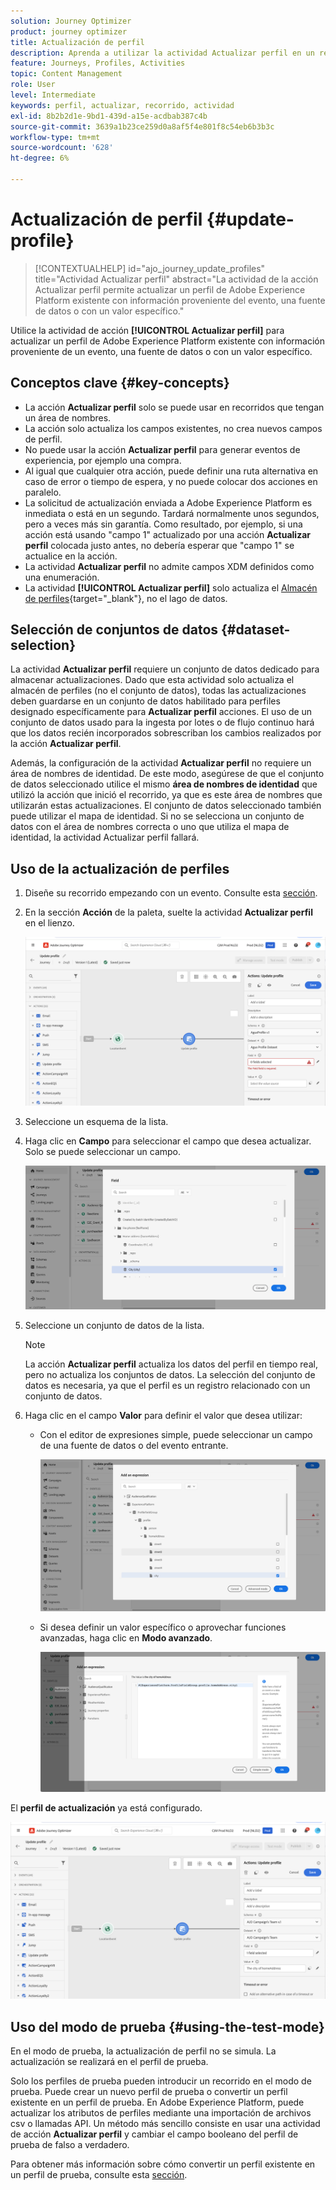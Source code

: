 ```yaml
---
solution: Journey Optimizer
product: journey optimizer
title: Actualización de perfil
description: Aprenda a utilizar la actividad Actualizar perfil en un recorrido
feature: Journeys, Profiles, Activities
topic: Content Management
role: User
level: Intermediate
keywords: perfil, actualizar, recorrido, actividad
exl-id: 8b2b2d1e-9bd1-439d-a15e-acdbab387c4b
source-git-commit: 3639a1b23ce259d0a8af5f4e801f8c54eb6b3b3c
workflow-type: tm+mt
source-wordcount: '628'
ht-degree: 6%

---
```


# Actualización de perfil {#update-profile}

>[!CONTEXTUALHELP]
>id="ajo_journey_update_profiles"
>title="Actividad Actualizar perfil"
>abstract="La actividad de la acción Actualizar perfil permite actualizar un perfil de Adobe Experience Platform existente con información proveniente del evento, una fuente de datos o con un valor específico."

Utilice la actividad de acción **[!UICONTROL Actualizar perfil]** para actualizar un perfil de Adobe Experience Platform existente con información proveniente de un evento, una fuente de datos o con un valor específico.

## Conceptos clave {#key-concepts}

* La acción **Actualizar perfil** solo se puede usar en recorridos que tengan un área de nombres.
* La acción solo actualiza los campos existentes, no crea nuevos campos de perfil.
* No puede usar la acción **Actualizar perfil** para generar eventos de experiencia, por ejemplo una compra.
* Al igual que cualquier otra acción, puede definir una ruta alternativa en caso de error o tiempo de espera, y no puede colocar dos acciones en paralelo.
* La solicitud de actualización enviada a Adobe Experience Platform es inmediata o está en un segundo. Tardará normalmente unos segundos, pero a veces más sin garantía. Como resultado, por ejemplo, si una acción está usando &quot;campo 1&quot; actualizado por una acción **Actualizar perfil** colocada justo antes, no debería esperar que &quot;campo 1&quot; se actualice en la acción.
* La actividad **Actualizar perfil** no admite campos XDM definidos como una enumeración.
* La actividad **[!UICONTROL Actualizar perfil]** solo actualiza el [Almacén de perfiles](https://experienceleague.adobe.com/docs/experience-platform/profile/home.html#profile-data-store){target="_blank"}, no el lago de datos.

## Selección de conjuntos de datos {#dataset-selection}

La actividad **Actualizar perfil** requiere un conjunto de datos dedicado para almacenar actualizaciones. Dado que esta actividad solo actualiza el almacén de perfiles (no el conjunto de datos), todas las actualizaciones deben guardarse en un conjunto de datos habilitado para perfiles designado específicamente para **Actualizar perfil** acciones. El uso de un conjunto de datos usado para la ingesta por lotes o de flujo continuo hará que los datos recién incorporados sobrescriban los cambios realizados por la acción **Actualizar perfil**.

Además, la configuración de la actividad **Actualizar perfil** no requiere un área de nombres de identidad. De este modo, asegúrese de que el conjunto de datos seleccionado utilice el mismo **área de nombres de identidad** que utilizó la acción que inició el recorrido, ya que es este área de nombres que utilizarán estas actualizaciones. El conjunto de datos seleccionado también puede utilizar el mapa de identidad. Si no se selecciona un conjunto de datos con el área de nombres correcta o uno que utiliza el mapa de identidad, la actividad Actualizar perfil fallará.

## Uso de la actualización de perfiles

1. Diseñe su recorrido empezando con un evento. Consulte esta [sección](../building-journeys/journey.md).

1. En la sección **Acción** de la paleta, suelte la actividad **Actualizar perfil** en el lienzo.

   ![](assets/profileupdate0.png)

1. Seleccione un esquema de la lista.

1. Haga clic en **Campo** para seleccionar el campo que desea actualizar. Solo se puede seleccionar un campo.

   ![](assets/profileupdate2.png)

1. Seleccione un conjunto de datos de la lista.

   >[!NOTE]
   >
   >La acción **Actualizar perfil** actualiza los datos del perfil en tiempo real, pero no actualiza los conjuntos de datos. La selección del conjunto de datos es necesaria, ya que el perfil es un registro relacionado con un conjunto de datos.

1. Haga clic en el campo **Valor** para definir el valor que desea utilizar:

   * Con el editor de expresiones simple, puede seleccionar un campo de una fuente de datos o del evento entrante.

     ![](assets/profileupdate4.png)

   * Si desea definir un valor específico o aprovechar funciones avanzadas, haga clic en **Modo avanzado**.

     ![](assets/profileupdate3.png)

El **perfil de actualización** ya está configurado.

![](assets/profileupdate1.png)


## Uso del modo de prueba {#using-the-test-mode}

En el modo de prueba, la actualización de perfil no se simula. La actualización se realizará en el perfil de prueba.

Solo los perfiles de prueba pueden introducir un recorrido en el modo de prueba. Puede crear un nuevo perfil de prueba o convertir un perfil existente en un perfil de prueba. En Adobe Experience Platform, puede actualizar los atributos de perfiles mediante una importación de archivos csv o llamadas API. Un método más sencillo consiste en usar una actividad de acción **Actualizar perfil** y cambiar el campo booleano del perfil de prueba de falso a verdadero.

Para obtener más información sobre cómo convertir un perfil existente en un perfil de prueba, consulte esta [sección](../audience/creating-test-profiles.md#create-test-profiles-csv).
